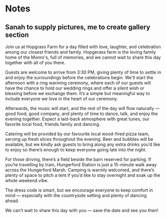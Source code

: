 # Notes

## Sanah to supply pictures, me to create gallery section


Join us at Hopgrass Farm for a day filled with love, laughter, and celebration among our closest friends and family. Hopgerass farm is the loving family home of the Monro's, full of memories, and we cannot wait to share this day together with all of you there.

Guests are welcome to arrive from 3:30 PM, giving plenty of time to settle in and enjoy the surroundings before the celebrations begin. We'll start the afternoon with a ring warming ceremony, where each of our guests will have the chance to hold our wedding rings and offer a silent wish or blessing before we exchange them. It’s a simple but meaningful way to include everyone we love in the heart of our ceremony.

Afterwards, the music will start, and the rest of the day will flow naturally — good food, good company, and plenty of time to dance, talk, and enjoy the evening together. Expect a laid-back atmosphere with great tunes, our favorite local food, friends family and dancing.

Catering will be provided by our favourite local wood-fired pizza team, serving up fresh slices throughout the evening. Beer and bubbles will be available, but we kindly ask guests to bring along any extra drinks you’d like to enjoy so there’s enough to keep everyone going late into the night.

For those driving, there’s a field beside the barn reserved for parking. If you’re travelling by train, Hungerford Station is just a 15-minute walk away across the Hungerford Marsh. Camping is warmly welcomed, and there’s plenty of space to pitch a tent if you’d like to stay overnight and soak up the whole weekend vibe.

The dress code is smart, but we encourage everyone to keep comfort in mind — especially with the countryside setting and plenty of dancing ahead.

We can’t wait to share this day with you — save the date and see you then!